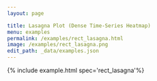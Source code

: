 ```yaml
---
layout: page

title: Lasagna Plot (Dense Time-Series Heatmap)
menu: examples
permalink: /examples/rect_lasagna.html
image: /examples/rect_lasagna.png
edit_path: _data/examples.json
---
```




{% include example.html spec='rect_lasagna'%}
